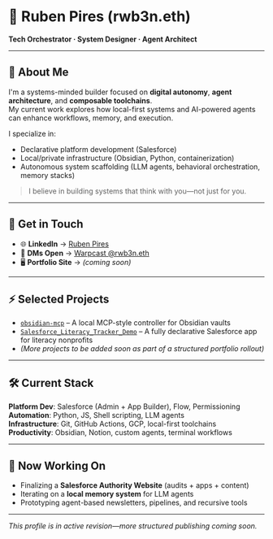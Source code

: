# 🧬 Ruben Pires (rwb3n.eth)

**Tech Orchestrator · System Designer · Agent Architect**

---

## 📍 About Me

I'm a systems-minded builder focused on **digital autonomy**, **agent architecture**, and **composable toolchains**.  
My current work explores how local-first systems and AI-powered agents can enhance workflows, memory, and execution.

I specialize in:
- Declarative platform development (Salesforce)
- Local/private infrastructure (Obsidian, Python, containerization)
- Autonomous system scaffolding (LLM agents, behavioral orchestration, memory stacks)

> I believe in building systems that think with you—not just for you.

---

## 💼 Get in Touch

- 🌐 **LinkedIn** → [Ruben Pires](https://www.linkedin.com/in/ruben-pires-5a967a273/)  
- 💬 **DMs Open** → [Warpcast @rwb3n.eth](https://warpcast.com/rwb3n.eth)  
- 🖥️ **Portfolio Site** → _(coming soon)_

---

## ⚡ Selected Projects

- [`obsidian-mcp`](https://github.com/Rwb3n/obsidian-mcp) – A local MCP-style controller for Obsidian vaults  
- [`Salesforce_Literacy_Tracker_Demo`](https://github.com/Rwb3n/Salesforce_Literacy_Tracker_Demo) – A fully declarative Salesforce app for literacy nonprofits  
- *(More projects to be added soon as part of a structured portfolio rollout)*

---

## 🛠️ Current Stack

**Platform Dev**: Salesforce (Admin + App Builder), Flow, Permissioning  
**Automation**: Python, JS, Shell scripting, LLM agents  
**Infrastructure**: Git, GitHub Actions, GCP, local-first toolchains  
**Productivity**: Obsidian, Notion, custom agents, terminal workflows

---

## 🧠 Now Working On

- Finalizing a **Salesforce Authority Website** (audits + apps + content)  
- Iterating on a **local memory system** for LLM agents  
- Prototyping agent-based newsletters, pipelines, and recursive tools  

---

_This profile is in active revision—more structured publishing coming soon._
